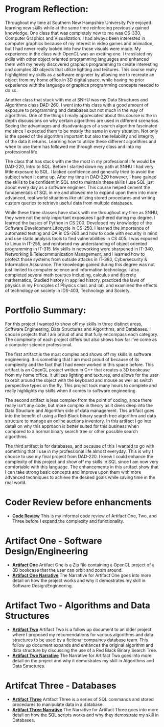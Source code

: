 # Program Reflection:
Throughout my time at Southern New Hampshire University I’ve enjoyed learning new skills while at the same time reinforcing previously gained knowledge. One class that was completely new to me was CS-330, Computer Graphics and Visualization. I had always been interested in computer graphics because of my interest in video games and animation, but I had never really looked into how those visuals were made. My experience in the class with OpenGL was an exciting one. I translated my skills with other object oriented programming languages and enhanced them with my newly discovered graphics programming to create interesting and complex 3D objects that utilize lighting and textures. This course really highlighted my skills as a software engineer by allowing me to recreate an object from my home office in 3D digital space, while having no prior experience with the language or graphics programming concepts needed to do so.

Another class that stuck with me at SNHU was my Data Structures and Algorithms class DAD-260. I went into this class with a good amount of exposure to programming and databases but not much in the way of algorithms. One of the things I really appreciated about this course is the in depth discussions on why certain algorithms are used in different scenarios. Seeing the advantages and disadvantages of a search algorithm fascinated me since I expected them to be mostly the same in every situation. Not only is the speed of the algorithm important but also the reliability and integrity of the data it returns. Learning how to utilize these different algorithms and when to use them has followed me through every class and into my professional life.

The class that has stuck with me the most in my professional life would be DAD-220, Intro to SQL. Before I started down my path at SNHU I had very little exposure to SQL. I lacked confidence and generally tried to avoid the subject when it came up. After my time in DAD-220 however, I have gained the skills to be confident in SQL and to maintain these skills I use SQL just about every day as a software engineer. This course helped cement the fundamentals of SQL in me and allowed me to expand upon them into more advanced, real world situations like utilizing stored procedures and writing custom queries to retrieve useful data from multiple databases.

While these three classes have stuck with me throughout my time as SNHU, they were not the only important exposures I gathered during my degree. I learned the basics of Python in CS 200. Developed my knowledge of the Software Development Lifecycle in CS-250. I learned the importance of automated testing and QA in CS-260 and how to code with security in mind and use static analysis tools to find vulnerabilities in CS 405. I was exposed to Linux in IT-255, and reinforced my understanding of object oriented programming in IT-315. My skills in networking were sharpened in IT-340, Networking & Telecommunication Management, and I learned how to protect those systems from outside attacks in IT-380, Cybersecurity & Information Assurance. The knowledge gained during this degree was not just limited to computer science and information technology. I also completed several math courses including, calculus and discrete mathematics, Studied history in applied history, practiced the laws of physics in my Principles of Physics class and lab, and examined the effects of technology on society in IDS-403, Technology and Society.

# Portfolio Summary:
For this project I wanted to show off my skills in three distinct areas, Software Engineering, Data Structures and Algorithms, and Databases. I choose projects that I am proud of and that fully encompass each category. The complexity of each project differs but also shows how far I’ve come as a computer science professional. 

The first artifact is the most complex and shows off my skills in software engineering. It is something that I am most proud of because of its complexity and the fact that I had never worked in this space before. This artifact is an OpenGL project written in C++ that creates a 3D bookcase from my home office. It utilizes lighting and textures, and allows for the user to orbit around the object with the keyboard and mouse as well as switch perspective types on the fly. This project took many hours to complete and really highlights my skills when it comes to software engineering.

The second artifact is less complex from the point of coding, since there really isn’t any code, but more complex in theory as it dives deep into the Data Structure and Algorithm side of data management. This artifact goes into the benefit of using a Red-Black binary search tree algorithm and data structure to manage an online auctions inventory. In this artifact I go into detail on why this approach is better suited for this business when compared to a normal binary search tree or other possible search algorithms.

The third artifact is for databases, and because of this I wanted to go with something that I use in my professional life almost everyday. This is why I choose to use my final project from DAD-220. I knew I could enhance the complexity of this project and show off my skills in SQL since I am now very comfortable with this language. The enhancements in this artifact show that I can take strong basic concepts and improve upon them with more advanced techniques to achieve the desired goals while saving time in the real world. 

# Coder Review before enhancments
- **[Code Review](https://youtu.be/w4RBxW7M_SE)**
This is my informal code review of Artifact One, Two, and Three before I expand the complexity and functionality.

# Artifact One - Software Design/Engineering
- **[Artifact One](https://github.com/Tyler-Beckham/TylerBeckham.github.io/blob/gh-pages/CS%20499%20Artifact%20One.zip)**
Artifact One is a Zip file containing a OpenGL project of a 3D bookcase that the user can orbit and zoom around.
- **[Artifact One Narrative](https://github.com/Tyler-Beckham/TylerBeckham.github.io/blob/gh-pages/CS%20499%20Artifact%20One%20Narrative.docx)**
The Narrative for Artifact One goes into more detail on how the project works and why it demostrates my skill in Software Design/Engineering.

# Artifact Two - Algorithms and Data Structures
- **[Artifact Two](https://github.com/Tyler-Beckham/TylerBeckham.github.io/blob/gh-pages/CS%20499%20Artifact%20Two.docx)**
Artifact Two is a follow up document to an older project where I proposed my recomendations for various algorithms and data structures to be used by a fictional compaines database team. This follow up document expands and enhances the original algorithm and data structure by discussing the use of a Red Black Binary Search Tree.
- **[Artifact Two Narrative](https://github.com/Tyler-Beckham/TylerBeckham.github.io/blob/gh-pages/CS%20499%20Artifact%20Two%20Narrative.docx)**
The Narrative for Artifact Two goes into more detail on the project and why it demostrates my skill in Algorithms and Data Structures.

# Artifcat Three - Databases
- **[Artifact Three](https://github.com/Tyler-Beckham/TylerBeckham.github.io/blob/gh-pages/Artifact%20Three.sql)**
Artifact Three is a series of SQL commands and stored procedures to manipulate data in a database.
- **[Artifact Three Narrative](https://github.com/Tyler-Beckham/TylerBeckham.github.io/blob/gh-pages/CS%20499%20Artifact%20Three%20Narrative.docx)**
The Narrative for Artifact Three goes into more detail on how the SQL scripts works and why they demostrate my skill in Databases.
